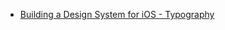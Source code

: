 - [Building a Design System for iOS - Typography](https://www.ramshandilya.com/blog/design-system-typography/)